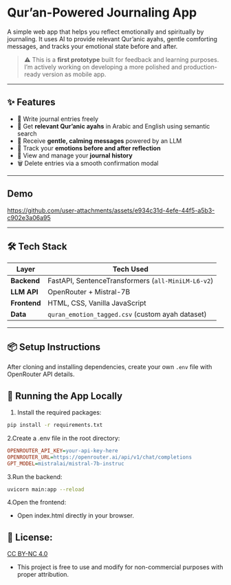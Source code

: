 #  Qur’an-Powered Journaling App

A simple web app that helps you reflect emotionally and spiritually by journaling. It uses AI to provide relevant Qur’anic ayahs, gentle comforting messages, and tracks your emotional state before and after.

> ⚠️ This is a **first prototype** built for feedback and learning purposes.  
> I’m actively working on developing a more polished and production-ready version as mobile app.


---

## ✨ Features

- 📝 Write journal entries freely
- 🌿 Get **relevant Qur’anic ayahs** in Arabic and English using semantic search
- 🤍 Receive **gentle, calming messages** powered by an LLM
- 🧠 Track your **emotions before and after reflection**
- 📜 View and manage your **journal history**
- 🗑️ Delete entries via a smooth confirmation modal

---

## Demo 



https://github.com/user-attachments/assets/e934c31d-4efe-44f5-a5b3-c902e3a06a95


---

## 🛠️ Tech Stack

| Layer       | Tech Used                                          |
|-------------|----------------------------------------------------|
| **Backend** | FastAPI, SentenceTransformers (`all-MiniLM-L6-v2`) |
| **LLM API** | OpenRouter + Mistral-7B                            |
| **Frontend**| HTML, CSS, Vanilla JavaScript                      |
| **Data**    | `quran_emotion_tagged.csv` (custom ayah dataset)  |

---

## 📦 Setup Instructions

After cloning and installing dependencies, create your own `.env` file with OpenRouter API details.

## 📂 Running the App Locally

1. Install the required packages:
```bash
pip install -r requirements.txt
```

2.Create a .env file in the root directory:
```ini
OPENROUTER_API_KEY=your-api-key-here  
OPENROUTER_URL=https://openrouter.ai/api/v1/chat/completions  
GPT_MODEL=mistralai/mistral-7b-instruc
```
3.Run the backend:

```bash
uvicorn main:app --reload
```
4.Open the frontend:
- Open index.html directly in your browser.

## 📄 License:
[CC BY-NC 4.0](https://creativecommons.org/licenses/by-nc/4.0/)
- This project is free to use and modify for non-commercial purposes with proper attribution.

